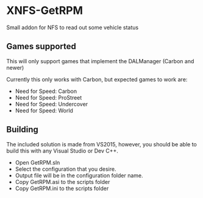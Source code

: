 # XNFS-GetRPM
Small addon for NFS to read out some vehicle status

## Games supported
This will only support games that implement the DALManager (Carbon and newer)

Currently this only works with Carbon, but expected games to work are:
- Need for Speed: Carbon
- Need for Speed: ProStreet
- Need for Speed: Undercover
- Need for Speed: World

## Building
The included solution is made from VS2015, however, you should be able to build this with any Visual Studio or Dev C++.

- Open GetRPM.sln
- Select the configuration that you desire.
- Output file will be in the configuration folder name.
- Copy GetRPM.asi to the scripts folder
- Copy GetRPM.ini to the scripts folder
